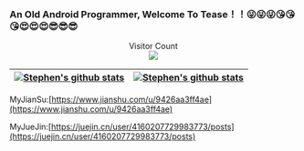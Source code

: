 ### An Old Android Programmer, Welcome To Tease！！😜😜😜😘😘😘😍😍😍😎😎😎

<p align="center"> 
  Visitor Count<br>
  <img src="https://profile-counter.glitch.me/woshiluoyong/count.svg" />
</p>

| <a href="https://github.com/woshiluoyong"><img align="center" src="https://github-readme-stats.vercel.app/api?username=woshiluoyong&show_icons=true&theme=synthwave" alt="Stephen's github stats" /></a> | <a href="https://github.com/woshiluoyong"><img align="center" src="https://github-readme-stats.vercel.app/api/top-langs/?username=woshiluoyong&layout=compact&langs_count=8"  alt="Stephen's github stats"/></a> |
| ------------- | ------------- |

MyJianSu:[https://www.jianshu.com/u/9426aa3ff4ae](https://www.jianshu.com/u/9426aa3ff4ae)

MyJueJin:[https://juejin.cn/user/4160207729983773/posts](https://juejin.cn/user/4160207729983773/posts)
